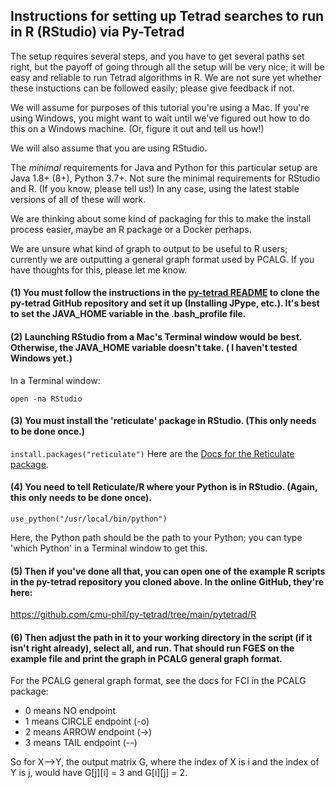 ## Instructions for setting up Tetrad searches to run in R (RStudio) via Py-Tetrad

The setup requires several steps, and you have to get several paths set right, but the payoff of going through all the setup will be very nice; it will be easy and reliable to run Tetrad algorithms in R. We are not sure yet whether these instuctions can be followed easily; please give feedback if not.

We will assume for purposes of this tutorial you're using a Mac. If you're using Windows, you might want to wait until we've figured out how to do this on a Windows machine. (Or, figure it out and tell us how!)

We will also assume that you are using RStudio.

The _minimal_ requirements for Java and Python for this particular setup are Java 1.8+ (8+), Python 3.7+. Not sure the minimal requirements for RStudio and R. (If you know, please tell us!) In any case, using the latest stable versions of all of these will work.

We are thinking about some kind of packaging for this to make the install process easier, maybe an R package or a Docker perhaps.

We are unsure what kind of graph to output to be useful to R users; currently we are outputting a general graph format used by PCALG. If you have thoughts for this, please let me know.

#### (1) You must follow the instructions in the [py-tetrad README](https://github.com/cmu-phil/py-tetrad) to clone the py-tetrad GitHub repository and set it up (Installing JPype, etc.). It's best to set the JAVA_HOME variable in the .bash_profile file.

#### (2) Launching RStudio from a Mac's Terminal window would be best. Otherwise, the JAVA_HOME variable doesn't take. ( I haven't tested Windows yet.)

In a Terminal window:

`
open -na RStudio
`

#### (3) You must install the 'reticulate' package in RStudio. (This only needs to be done once.)

`
install.packages("reticulate")
`
Here are the [Docs for the Reticulate package](https://rstudio.github.io/reticulate/).

#### (4) You need to tell Reticulate/R where your Python is in RStudio. (Again, this only needs to be done once).

`
use_python("/usr/local/bin/python")
`

Here, the Python path should be the path to your Python; you can type 'which Python' in a Terminal window to get this.

#### (5) Then if you've done all that, you can open one of the example R scripts in the py-tetrad repository you cloned above. In the online GitHub, they're here:

https://github.com/cmu-phil/py-tetrad/tree/main/pytetrad/R

#### (6) Then adjust the path in it to your working directory in the script (if it isn't right already), select all, and run. That should run FGES on the example file and print the graph in PCALG general graph format. 

For the PCALG general graph format, see the docs for FCI in the PCALG package:
* 0 means NO endpoint
* 1 means CIRCLE endpoint (-o)
* 2 means ARROW endpoint (->)
* 3 means TAIL endpoint (--)

So for X-->Y, the output matrix G, where the index of X is i and the index of Y is j, would have G[j][i] = 3 and G[i][j] = 2.
